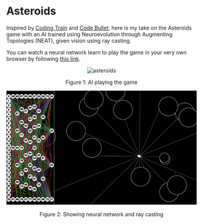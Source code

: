 # Asteroids

Inspired by [Coding Train](https://github.com/CodingTrain/Asteroids) and [Code Bullet](https://github.com/Code-Bullet/Asteroids-with-NEAT), here is my take on the Asteroids game with an AI trained using Neuroevolution through Augmenting Topologies (NEAT), given vision using ray casting.

You can watch a neural network learn to play the game in your very own browser by following [this link](https://immodal.github.io/asteroids/).
 
<p align="center">
  <img src="readme/asteroids.gif" alt="asteroids"/>
</p>
<p align="center">Figure 1: AI playing the game</p>

<p align="center">
  <img src="readme/example.png" alt="asteroids while showing neural network and ray casting" />
</p>
<p align="center">Figure 2: Showing neural network and ray casting</p>
